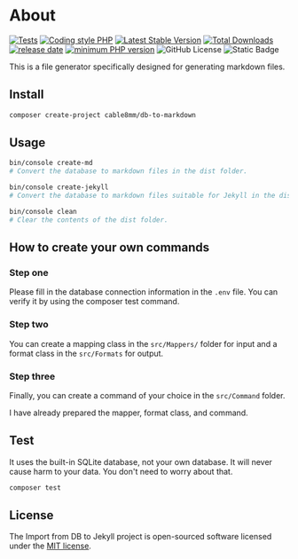 # About

[![Tests](https://github.com/cable8mm/db-to-markdown/actions/workflows/tests.yml/badge.svg)](https://github.com/cable8mm/db-to-markdown/actions/workflows/tests.yml)
[![Coding style PHP](https://github.com/cable8mm/db-to-markdown/actions/workflows/coding-style-php.yml/badge.svg)](https://github.com/cable8mm/db-to-markdown/actions/workflows/coding-style-php.yml)
[![Latest Stable Version](http://poser.pugx.org/cable8mm/db-to-markdown/v)](https://packagist.org/packages/cable8mm/db-to-markdown)
[![Total Downloads](http://poser.pugx.org/cable8mm/db-to-markdown/downloads)](https://packagist.org/packages/cable8mm/db-to-markdown)
[![release date](https://img.shields.io/github/release-date/cable8mm/db-to-markdown)](https://github.com/cable8mm/db-to-markdown/releases)
[![minimum PHP version](https://img.shields.io/badge/php-%3E%3D_8.0.0-8892BF.svg?logo=php)](https://github.com/cable8mm/db-to-markdown)
![GitHub License](https://img.shields.io/github/license/cable8mm/db-to-markdown)
![Static Badge](https://img.shields.io/badge/Symfony-Console-black?logo=symfony)

This is a file generator specifically designed for generating markdown files.

## Install

```sh
composer create-project cable8mm/db-to-markdown
```

## Usage

```sh
bin/console create-md
# Convert the database to markdown files in the dist folder.

bin/console create-jekyll
# Convert the database to markdown files suitable for Jekyll in the dist folder.

bin/console clean
# Clear the contents of the dist folder.
```

## How to create your own commands

### Step one

Please fill in the database connection information in the `.env` file. You can verify it by using the composer test command.

### Step two

You can create a mapping class in the `src/Mappers/` folder for input and a format class in the `src/Formats` for output.

### Step three

Finally, you can create a command of your choice in the `src/Command` folder.

I have already prepared the mapper, format class, and command.

## Test

It uses the built-in SQLite database, not your own database. It will never cause harm to your data. You don't need to worry about that.

```sh
composer test
```

## License

The Import from DB to Jekyll project is open-sourced software licensed under the [MIT license](https://opensource.org/licenses/MIT).
